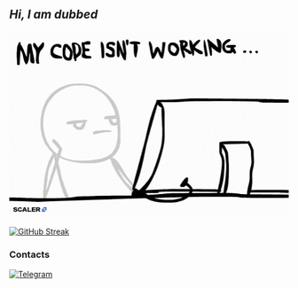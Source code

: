 <!-- By https://github.com/salnyed -->

## *Hi, I am dubbed*
![Coding](https://raw.githubusercontent.com/ddubbedd/ddubbedd/main/giphy.gif)

[![GitHub Streak](https://streak-stats.demolab.com/?user=ddubbedd&theme=dark)](https://git.io/ddubbedd)

### Contacts
[![Telegram](https://img.shields.io/badge/telegram-1f272e?style=for-the-badge&logo=telegram)](https://t.me/ddubbedd)
